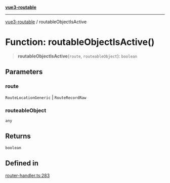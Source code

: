 [**vue3-routable**](../README.md)

***

[vue3-routable](../globals.md) / routableObjectIsActive

# Function: routableObjectIsActive()

> **routableObjectIsActive**(`route`, `routeableObject`): `boolean`

## Parameters

### route

`RouteLocationGeneric` | `RouteRecordRaw`

### routeableObject

`any`

## Returns

`boolean`

## Defined in

[router-handler.ts:283](https://github.com/cleverplatypus/vue3-routable/blob/87cf44a88c3a74106c60f1327e2be92f2bbacca6/src/router-handler.ts#L283)
